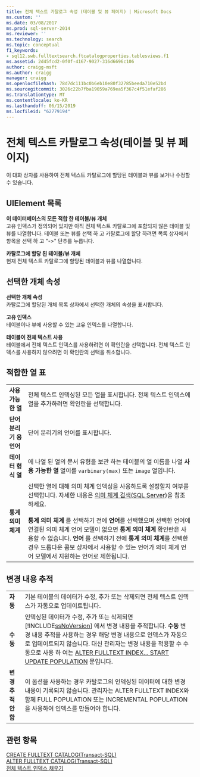 ```yaml
---
title: 전체 텍스트 카탈로그 속성 (테이블 및 뷰 페이지) | Microsoft Docs
ms.custom: ''
ms.date: 03/08/2017
ms.prod: sql-server-2014
ms.reviewer: ''
ms.technology: search
ms.topic: conceptual
f1_keywords:
- sql12.swb.fulltextsearch.ftcatalogproperties.tablesviews.f1
ms.assetid: 2d45fcd2-0f0f-4167-9027-316d6696c106
author: craigg-msft
ms.author: craigg
manager: craigg
ms.openlocfilehash: 78d7dc111bc0b6eb10e80f32785beeda710e52bd
ms.sourcegitcommit: 3026c22b7fba19059a769ea5f367c4f51efaf286
ms.translationtype: MT
ms.contentlocale: ko-KR
ms.lasthandoff: 06/15/2019
ms.locfileid: "62779194"
---
```

# <a name="full-text-catalog-properties-tables-and-views-page"></a>전체 텍스트 카탈로그 속성(테이블 및 뷰 페이지)
  이 대화 상자를 사용하여 전체 텍스트 카탈로그에 할당된 테이블과 뷰를 보거나 수정할 수 있습니다.  
  
## <a name="uielement-list"></a>UIElement 목록  
 **이 데이터베이스의 모든 적합 한 테이블/뷰 개체**  
 고유 인덱스가 정의되어 있지만 아직 전체 텍스트 카탈로그에 포함되지 않은 테이블 및 뷰를 나열합니다. 테이블 또는 뷰를 선택 하 고 카탈로그에 할당 하려면 목록 상자에서 항목을 선택 하 고 "->" 단추를 누릅니다.  
  
 **카탈로그에 할당 된 테이블/뷰 개체**  
 현재 전체 텍스트 카탈로그에 할당된 테이블과 뷰를 나열합니다.  
  
## <a name="selected-object-properties"></a>선택한 개체 속성  
 **선택한 개체 속성**  
 카탈로그에 할당된 개체 목록 상자에서 선택한 개체의 속성을 표시합니다.  
  
 **고유 인덱스**  
 테이블이나 뷰에 사용할 수 있는 고유 인덱스를 나열합니다.  
  
 **테이블이 전체 텍스트 사용**  
 테이블에서 전체 텍스트 인덱스를 사용하려면 이 확인란을 선택합니다. 전체 텍스트 인덱스를 사용하지 않으려면 이 확인란의 선택을 취소합니다.  
  
## <a name="eligible-columns-grid"></a>적합한 열 표  
  
|||  
|-|-|  
|**사용 가능한 열**|전체 텍스트 인덱싱된 모든 열을 표시합니다. 전체 텍스트 인덱스에 열을 추가하려면 확인란을 선택합니다.|  
|**단어 분리기 용 언어**|단어 분리기의 언어를 표시합니다.|  
|**데이터 형식 열**|에 나열 된 열의 문서 유형을 보관 하는 테이블의 열 이름을 나열 **사용 가능한 열** 열이를 `varbinary(max)` 또는 `image` 열입니다.|  
|**통계 의미 체계**|선택한 열에 대해 의미 체계 인덱싱을 사용하도록 설정할지 여부를 선택합니다. 자세한 내용은 [의미 체계 검색&#40;SQL Server&#41;](../relational-databases/search/semantic-search-sql-server.md)을 참조하세요.<br /><br /> **통계 의미 체계** 를 선택하기 전에 **언어**를 선택했으며 선택한 언어에 연결된 의미 체계 언어 모델이 없으면 **통계 의미 체계** 확인란은 사용할 수 없습니다. **언어** 를 선택하기 전에 **통계 의미 체계**를 선택한 경우 드롭다운 콤보 상자에서 사용할 수 있는 언어가 의미 체계 언어 모델에서 지원하는 언어로 제한됩니다.|  
  
## <a name="track-changes"></a>변경 내용 추적  
  
|||  
|-|-|  
|**자동**|기본 테이블의 데이터가 수정, 추가 또는 삭제되면 전체 텍스트 인덱스가 자동으로 업데이트됩니다.|  
|**수동**|인덱싱된 데이터가 수정, 추가 또는 삭제되면 [!INCLUDE[ssNoVersion](../includes/ssnoversion-md.md)] 에서 변경 내용을 추적합니다. **수동** 변경 내용 추적을 사용하는 경우 해당 변경 내용으로 인덱스가 자동으로 업데이트되지 않습니다. 대신 관리자는 변경 내용을 적용할 수 수동으로 사용 하 여는 [ALTER FULLTEXT INDEX... START UPDATE POPULATION](/sql/t-sql/statements/alter-fulltext-index-transact-sql) 문입니다.|  
|**변경 추적 안 함**|이 옵션을 사용하는 경우 카탈로그의 인덱싱된 데이터에 대한 변경 내용이 기록되지 않습니다. 관리자는 ALTER FULLTEXT INDEX와 함께 FULL POPULATION 또는 INCREMENTAL POPULATION을 사용하여 인덱스를 만들어야 합니다.|  
  
## <a name="see-also"></a>관련 항목  
 [CREATE FULLTEXT CATALOG&#40;Transact-SQL&#41;](/sql/t-sql/statements/create-fulltext-catalog-transact-sql)   
 [ALTER FULLTEXT CATALOG&#40;Transact-SQL&#41;](/sql/t-sql/statements/alter-fulltext-catalog-transact-sql)   
 [전체 텍스트 인덱스 채우기](../relational-databases/indexes/indexes.md)  
  
  
